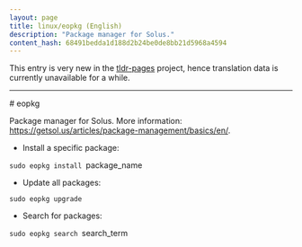 ```yaml
---
layout: page
title: linux/eopkg (English)
description: "Package manager for Solus."
content_hash: 68491bedda1d188d2b24be0de8bb21d5968a4594
---
```


This entry is very new in the [tldr-pages](https://github.com/tldr-pages/tldr) project, hence translation data is currently unavailable for a while.

<hr># eopkg

Package manager for Solus.
More information: <https://getsol.us/articles/package-management/basics/en/>.

- Install a specific package:

`sudo eopkg install `<span class="tldr-var badge badge-pill bg-dark-lm bg-white-dm text-white-lm text-dark-dm font-weight-bold">package_name</span>

- Update all packages:

`sudo eopkg upgrade`

- Search for packages:

`sudo eopkg search `<span class="tldr-var badge badge-pill bg-dark-lm bg-white-dm text-white-lm text-dark-dm font-weight-bold">search_term</span>
